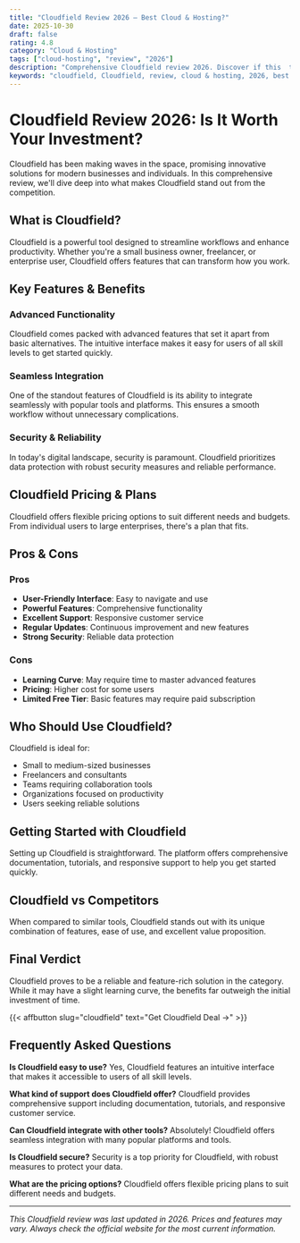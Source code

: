 ```yaml
---
title: "Cloudfield Review 2026 – Best Cloud & Hosting?"
date: 2025-10-30
draft: false
rating: 4.8
category: "Cloud & Hosting"
tags: ["cloud-hosting", "review", "2026"]
description: "Comprehensive Cloudfield review 2026. Discover if this  tool is the best choice for your needs."
keywords: "cloudfield, Cloudfield, review, cloud & hosting, 2026, best cloud & hosting"
---
```


# Cloudfield Review 2026: Is It Worth Your Investment?

Cloudfield has been making waves in the  space, promising innovative solutions for modern businesses and individuals. In this comprehensive review, we'll dive deep into what makes Cloudfield stand out from the competition.

## What is Cloudfield?

Cloudfield is a powerful  tool designed to streamline workflows and enhance productivity. Whether you're a small business owner, freelancer, or enterprise user, Cloudfield offers features that can transform how you work.

## Key Features & Benefits

### Advanced Functionality
Cloudfield comes packed with advanced features that set it apart from basic alternatives. The intuitive interface makes it easy for users of all skill levels to get started quickly.

### Seamless Integration
One of the standout features of Cloudfield is its ability to integrate seamlessly with popular tools and platforms. This ensures a smooth workflow without unnecessary complications.

### Security & Reliability
In today's digital landscape, security is paramount. Cloudfield prioritizes data protection with robust security measures and reliable performance.

## Cloudfield Pricing & Plans

Cloudfield offers flexible pricing options to suit different needs and budgets. From individual users to large enterprises, there's a plan that fits.

## Pros & Cons

### Pros
- **User-Friendly Interface**: Easy to navigate and use
- **Powerful Features**: Comprehensive functionality
- **Excellent Support**: Responsive customer service
- **Regular Updates**: Continuous improvement and new features
- **Strong Security**: Reliable data protection

### Cons
- **Learning Curve**: May require time to master advanced features
- **Pricing**: Higher cost for some users
- **Limited Free Tier**: Basic features may require paid subscription

## Who Should Use Cloudfield?

Cloudfield is ideal for:
- Small to medium-sized businesses
- Freelancers and consultants
- Teams requiring collaboration tools
- Organizations focused on productivity
- Users seeking reliable  solutions

## Getting Started with Cloudfield

Setting up Cloudfield is straightforward. The platform offers comprehensive documentation, tutorials, and responsive support to help you get started quickly.

## Cloudfield vs Competitors

When compared to similar tools, Cloudfield stands out with its unique combination of features, ease of use, and excellent value proposition.

## Final Verdict

Cloudfield proves to be a reliable and feature-rich solution in the  category. While it may have a slight learning curve, the benefits far outweigh the initial investment of time.

{{< affbutton slug="cloudfield" text="Get Cloudfield Deal →" >}}

## Frequently Asked Questions

**Is Cloudfield easy to use?**
Yes, Cloudfield features an intuitive interface that makes it accessible to users of all skill levels.

**What kind of support does Cloudfield offer?**
Cloudfield provides comprehensive support including documentation, tutorials, and responsive customer service.

**Can Cloudfield integrate with other tools?**
Absolutely! Cloudfield offers seamless integration with many popular platforms and tools.

**Is Cloudfield secure?**
Security is a top priority for Cloudfield, with robust measures to protect your data.

**What are the pricing options?**
Cloudfield offers flexible pricing plans to suit different needs and budgets.

---

*This Cloudfield review was last updated in 2026. Prices and features may vary. Always check the official website for the most current information.*
